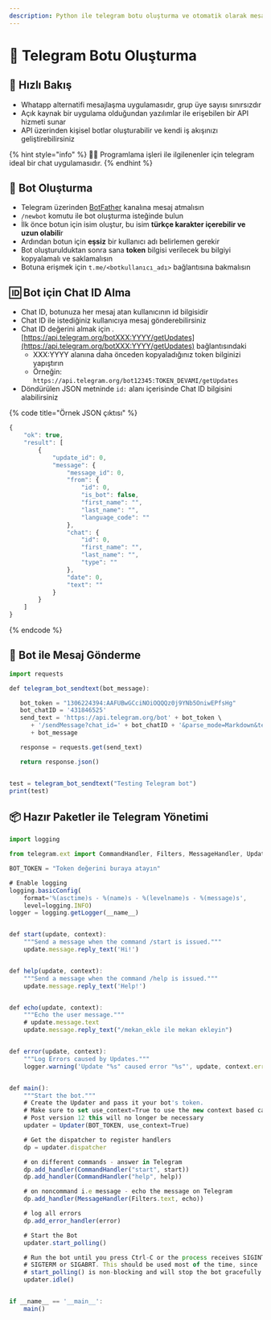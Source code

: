 ```yaml
---
description: Python ile telegram botu oluşturma ve otomatik olarak mesaj cevaplama
---
```

# 🤖 Telegram Botu Oluşturma

## 👀 Hızlı Bakış

* Whatapp alternatifi mesajlaşma uygulamasıdır, grup üye sayısı sınırsızdır
* Açık kaynak bir uygulama olduğundan yazılımlar ile erişebilen bir API hizmeti sunar
* API üzerinden kişisel botlar oluşturabilir ve kendi iş akışınızı geliştirebilirsiniz

{% hint style="info" %}
👨‍💻 Programlama işleri ile ilgilenenler için telegram ideal bir chat uygulamasıdır.
{% endhint %}

## 🤖 Bot Oluşturma

* Telegram üzerinden [BotFather](https://telegram.me/botfather) kanalına mesaj atmalısın 
* `/newbot` komutu ile bot oluşturma isteğinde bulun
* İlk önce botun için isim oluştur, bu isim **türkçe karakter içerebilir ve uzun olabili**r
* Ardından botun için **eşsiz** bir kullanıcı adı belirlemen gerekir
* Bot oluşturulduktan sonra sana **token** bilgisi verilecek bu bilgiyi kopyalamalı ve saklamalısın
* Botuna erişmek için `t.me/<botkullanıcı_adı>` bağlantısına bakmalısın

## 🆔 Bot için Chat ID Alma

* Chat ID, botunuza her mesaj atan kullanıcının id bilgisidir
* Chat ID ile istediğiniz kullanıcıya mesaj gönderebilirsiniz
* Chat ID değerini almak için .[https://api.telegram.org/botXXX:YYYY/getUpdates](https://api.telegram.org/botXXX:YYYY/getUpdates) bağlantısındaki
  * XXX:YYYY alanına daha önceden kopyaladığınız token bilginizi yapıştırın
  * Örneğin: `https://api.telegram.org/bot12345:TOKEN_DEVAMI/getUpdates` 
* Döndürülen JSON metninde `id:` alanı içerisinde Chat ID bilgisini alabilirsiniz

{% code title="Örnek JSON çıktısı" %}
```javascript
{
    "ok": true,
    "result": [
        {
            "update_id": 0,
            "message": {
                "message_id": 0,
                "from": {
                    "id": 0,
                    "is_bot": false,
                    "first_name": "",
                    "last_name": "",
                    "language_code": ""
                },
                "chat": {
                    "id": 0,
                    "first_name": "",
                    "last_name": "",
                    "type": ""
                },
                "date": 0,
                "text": ""
            }
        }
    ]
}
```
{% endcode %}

## 📩 Bot ile Mesaj Gönderme

```javascript
import requests

def telegram_bot_sendtext(bot_message):

   bot_token = "1306224394:AAFUBwGCciNOiOQQQz0j9YNb5OniwEPfsHg"
   bot_chatID = '431846525'
   send_text = 'https://api.telegram.org/bot' + bot_token \
      + '/sendMessage?chat_id=' + bot_chatID + '&parse_mode=Markdown&text=' \
      + bot_message

   response = requests.get(send_text)

   return response.json()


test = telegram_bot_sendtext("Testing Telegram bot")
print(test)
```

## 📦 Hazır Paketler ile Telegram Yönetimi

```javascript
import logging

from telegram.ext import CommandHandler, Filters, MessageHandler, Updater

BOT_TOKEN = "Token değerini buraya atayın"

# Enable logging
logging.basicConfig(
    format='%(asctime)s - %(name)s - %(levelname)s - %(message)s', 
    level=logging.INFO)
logger = logging.getLogger(__name__)


def start(update, context):
    """Send a message when the command /start is issued."""
    update.message.reply_text('Hi!')


def help(update, context):
    """Send a message when the command /help is issued."""
    update.message.reply_text('Help!')


def echo(update, context):
    """Echo the user message."""
    # update.message.text
    update.message.reply_text("/mekan_ekle ile mekan ekleyin")


def error(update, context):
    """Log Errors caused by Updates."""
    logger.warning('Update "%s" caused error "%s"', update, context.error)


def main():
    """Start the bot."""
    # Create the Updater and pass it your bot's token.
    # Make sure to set use_context=True to use the new context based callbacks
    # Post version 12 this will no longer be necessary
    updater = Updater(BOT_TOKEN, use_context=True)

    # Get the dispatcher to register handlers
    dp = updater.dispatcher

    # on different commands - answer in Telegram
    dp.add_handler(CommandHandler("start", start))
    dp.add_handler(CommandHandler("help", help))

    # on noncommand i.e message - echo the message on Telegram
    dp.add_handler(MessageHandler(Filters.text, echo))

    # log all errors
    dp.add_error_handler(error)

    # Start the Bot
    updater.start_polling()

    # Run the bot until you press Ctrl-C or the process receives SIGINT,
    # SIGTERM or SIGABRT. This should be used most of the time, since
    # start_polling() is non-blocking and will stop the bot gracefully.
    updater.idle()


if __name__ == '__main__':
    main()

```
